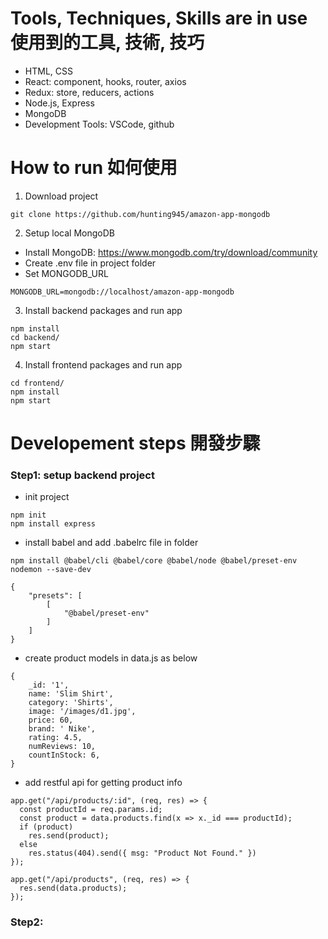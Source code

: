 # Tools, Techniques, Skills are in use 使用到的工具, 技術, 技巧
* HTML, CSS
* React: component, hooks, router, axios
* Redux: store, reducers, actions
* Node.js, Express
* MongoDB
* Development Tools: VSCode, github

# How to run 如何使用
1. Download project 
```
git clone https://github.com/hunting945/amazon-app-mongodb
```
2. Setup local MongoDB
* Install MongoDB: https://www.mongodb.com/try/download/community
* Create .env file in project folder
* Set MONGODB_URL
``` 
MONGODB_URL=mongodb://localhost/amazon-app-mongodb 
```


3. Install backend packages and run app
```
npm install
cd backend/
npm start
```
4. Install frontend packages and run app
```
cd frontend/
npm install
npm start
```
# Developement steps 開發步驟
### Step1: setup backend project
* init project
```
npm init
npm install express
```
* install babel and add .babelrc file in folder
```
npm install @babel/cli @babel/core @babel/node @babel/preset-env nodemon --save-dev
```
```
{
    "presets": [
        [
            "@babel/preset-env"
        ]
    ]
}
```
* create product models in data.js as below
```
{
    _id: '1',
    name: 'Slim Shirt',
    category: 'Shirts',
    image: '/images/d1.jpg',
    price: 60,
    brand: ' Nike',
    rating: 4.5,
    numReviews: 10,
    countInStock: 6,
}
```
* add restful api for getting product info
```
app.get("/api/products/:id", (req, res) => {
  const productId = req.params.id;
  const product = data.products.find(x => x._id === productId);
  if (product)
    res.send(product);
  else
    res.status(404).send({ msg: "Product Not Found." })
});

app.get("/api/products", (req, res) => {
  res.send(data.products);
});
```
### Step2: 